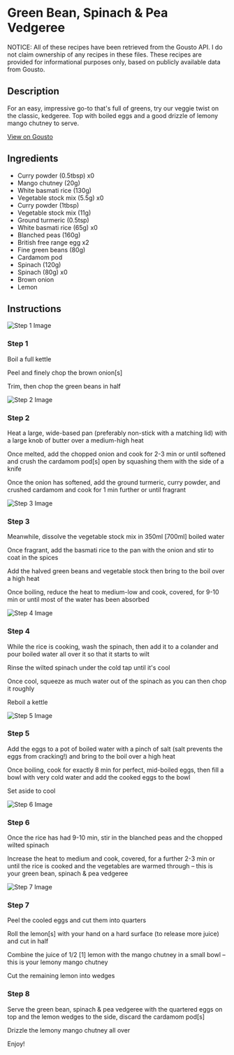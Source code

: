 # Green Bean, Spinach & Pea Vedgeree 

NOTICE: All of these recipes have been retrieved from the Gousto API. I do not claim ownership of any recipes in these files. These recipes are provided for informational purposes only, based on publicly available data from Gousto.

## Description

For an easy, impressive go-to that's full of greens, try our veggie twist on the classic, kedgeree. Top with boiled eggs and a good drizzle of lemony mango chutney to serve. 

[View on Gousto](https://www.gousto.co.uk/recipes/cookbook/green-bean-spinach-pea-vedgeree)

## Ingredients

- Curry powder (0.5tbsp) x0
- Mango chutney (20g)
- White basmati rice (130g)
- Vegetable stock mix (5.5g) x0
- Curry powder (1tbsp)
- Vegetable stock mix (11g)
- Ground turmeric (0.5tsp)
- White basmati rice (65g) x0
- Blanched peas (160g)
- British free range egg x2
- Fine green beans (80g)
- Cardamom pod
- Spinach (120g)
- Spinach (80g) x0
- Brown onion
- Lemon

## Instructions

![Step 1 Image](https://production-media.gousto.co.uk/cms/recipe-step-image/step-1-1612274707830-x200.jpg)

### Step 1

Boil a full kettle

Peel and finely chop the brown onion<span class="text-danger">[s]</span>

Trim, then chop the green beans in half

![Step 2 Image](https://production-media.gousto.co.uk/cms/recipe-step-image/step-2-1612274711822-x200.jpg)

### Step 2

Heat a large, wide-based pan (preferably non-stick with a matching lid) with a large knob of butter over a medium-high heat

Once melted, add the chopped onion and cook for 2-3 min or until softened and crush the cardamom pod<span class="text-danger">[s]</span> open by squashing them with the side of a knife

Once the onion has softened, add the ground turmeric, curry powder, and crushed cardamom and cook for 1 min further or until fragrant

![Step 3 Image](https://production-media.gousto.co.uk/cms/recipe-step-image/step-3-1612274720386-x200.jpg)

### Step 3

Meanwhile, dissolve the vegetable stock mix in 350ml <span class="text-danger">[700ml]</span> boiled water

Once fragrant, add the basmati rice to the pan with the onion and stir to coat in the spices

Add the halved green beans and vegetable stock then bring to the boil over a high heat

Once boiling, reduce the heat to medium-low and cook, covered, for 9-10 min or until most of the water has been absorbed

![Step 4 Image](https://production-media.gousto.co.uk/cms/recipe-step-image/step-4-1612274734449-x200.jpg)

### Step 4

While the rice is cooking, wash the spinach, then add it to a colander and pour boiled water all over it so that it starts to wilt

Rinse the wilted spinach under the cold tap until it's cool

Once cool, squeeze as much water out of the spinach as you can then chop it roughly

Reboil a kettle

![Step 5 Image](https://production-media.gousto.co.uk/cms/recipe-step-image/step-5-1612274748280-x200.jpg)

### Step 5

Add the eggs to a pot of boiled water with a pinch of salt (salt prevents the eggs from cracking!) and bring to the boil over a high heat

Once boiling, cook for exactly 8 min for perfect, mid-boiled eggs, then fill a bowl with very cold water and add the cooked eggs to the bowl

Set aside to cool

![Step 6 Image](https://production-media.gousto.co.uk/cms/recipe-step-image/step-6-1612274764939-x200.jpg)

### Step 6

Once the rice has had 9-10 min, stir in the blanched peas and the chopped wilted spinach

Increase the heat to medium and cook, covered, for a further 2-3 min or until the rice is cooked and the vegetables are warmed through – this is your green bean, spinach & pea vedgeree

![Step 7 Image](https://production-media.gousto.co.uk/cms/recipe-step-image/Step-7-1653915757660-x200.jpg)

### Step 7

Peel the cooled eggs and cut them into quarters

Roll the lemon<span class="text-danger">[s]</span> with your hand on a hard surface (to release more juice) and cut in half

Combine the juice of 1/2 <span class="text-danger">[1]</span> lemon with the mango chutney in a small bowl – this is your lemony mango chutney

Cut the remaining lemon into wedges

### Step 8

Serve the green bean, spinach & pea vedgeree with the quartered eggs on top and the lemon wedges to the side, discard the cardamom pod<span class="text-danger">[s]</span>

Drizzle the lemony mango chutney all over

Enjoy!

